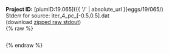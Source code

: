 **Project ID:** [plumID:19.065]({{ '/' | absolute_url }}eggs/19/065/)  
Stderr for source:  iter_4_pc_[-0.5,0.5].dat   
(download [zipped raw stdout](iter_4_pc_[-0.5,0.5].dat.plumed_master.stdout.txt.zip))  
{% raw %}
<pre>
</pre>
{% endraw %}
